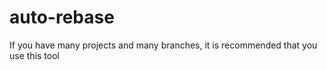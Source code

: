 # auto-rebase
If you have many projects and many branches, it is recommended that you use this tool
